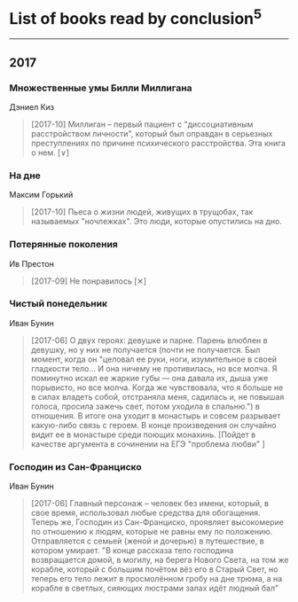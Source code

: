 # List of books read by conclusion<sup>5</sup>
---

## 2017

### Множественные умы Билли Миллигана
Дэниел Киз
> [2017-10] Миллиган – первый пациент с "диссоциативным расстройством личности", который был оправдан в серьезных преступлениях по причине психического расстройства. Эта книга о нем. [∨]


### На дне
Максим Горький
> [2017-10] Пьеса о жизни людей, живущих в трущобах, так называемых "ночлежках". Это люди, которые опустились на дно.


### Потерянные поколения
Ив Престон
> [2017-09] Не понравилось [✕]


### Чистый понедельник
Иван Бунин
> [2017-06] О двух героях: девушке и парне. Парень влюблен в девушку, но у них не получается (почти не получается. Был момент, когда он "целовал ее руки, ноги, изумительное в своей гладкости тело... И она ничему не противилась, но все молча. Я поминутно искал ее жаркие губы — она давала их, дыша уже порывисто, но все молча. Когда же чувствовала, что я больше не в силах владеть собой, отстраняла меня, садилась и, не повышая голоса, просила зажечь свет, потом уходила в спальню.") в отношения. В итоге она уходит в монастырь и совсем разрывает какую-либо связь с героем. В конце произведения он случайно видит ее в монастыре среди поющих монахинь. [Пойдет в качестве аргумента в сочинении на ЕГЭ "проблема любви" ]


### Господин из Сан-Фран­цис­ко
Иван Бунин
> [2017-06] Главный персонаж – человек без имени, который, в свое время, использовал любые средства для обогащения. Теперь же, Господин из Сан-Франциско, проявляет высокомерие по отношению к людям, которые не равны ему по положению. Отправляется с семьей (женой и дочерью) в путешествие, в котором умирает. "В конце рассказа тело господина возвращается домой, в могилу, на берега Нового Света, на том же корабле, который с большим почётом вёз его в Старый Свет, но теперь его тело лежит в просмолённом гробу на дне трюма, а на корабле в светлых, сияющих люстрами залах идёт людный бал"



